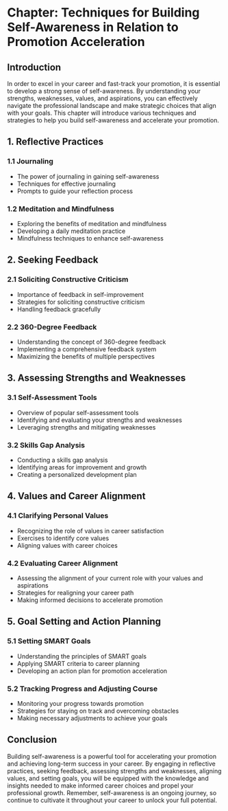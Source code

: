 Chapter: Techniques for Building Self-Awareness in Relation to Promotion Acceleration
=====================================================================================

Introduction
------------

In order to excel in your career and fast-track your promotion, it is essential to develop a strong sense of self-awareness. By understanding your strengths, weaknesses, values, and aspirations, you can effectively navigate the professional landscape and make strategic choices that align with your goals. This chapter will introduce various techniques and strategies to help you build self-awareness and accelerate your promotion.

1\. Reflective Practices
-----------------------

### 1.1 Journaling

* The power of journaling in gaining self-awareness
* Techniques for effective journaling
* Prompts to guide your reflection process

### 1.2 Meditation and Mindfulness

* Exploring the benefits of meditation and mindfulness
* Developing a daily meditation practice
* Mindfulness techniques to enhance self-awareness

2\. Seeking Feedback
-------------------

### 2.1 Soliciting Constructive Criticism

* Importance of feedback in self-improvement
* Strategies for soliciting constructive criticism
* Handling feedback gracefully

### 2.2 360-Degree Feedback

* Understanding the concept of 360-degree feedback
* Implementing a comprehensive feedback system
* Maximizing the benefits of multiple perspectives

3\. Assessing Strengths and Weaknesses
-------------------------------------

### 3.1 Self-Assessment Tools

* Overview of popular self-assessment tools
* Identifying and evaluating your strengths and weaknesses
* Leveraging strengths and mitigating weaknesses

### 3.2 Skills Gap Analysis

* Conducting a skills gap analysis
* Identifying areas for improvement and growth
* Creating a personalized development plan

4\. Values and Career Alignment
------------------------------

### 4.1 Clarifying Personal Values

* Recognizing the role of values in career satisfaction
* Exercises to identify core values
* Aligning values with career choices

### 4.2 Evaluating Career Alignment

* Assessing the alignment of your current role with your values and aspirations
* Strategies for realigning your career path
* Making informed decisions to accelerate promotion

5\. Goal Setting and Action Planning
-----------------------------------

### 5.1 Setting SMART Goals

* Understanding the principles of SMART goals
* Applying SMART criteria to career planning
* Developing an action plan for promotion acceleration

### 5.2 Tracking Progress and Adjusting Course

* Monitoring your progress towards promotion
* Strategies for staying on track and overcoming obstacles
* Making necessary adjustments to achieve your goals

Conclusion
----------

Building self-awareness is a powerful tool for accelerating your promotion and achieving long-term success in your career. By engaging in reflective practices, seeking feedback, assessing strengths and weaknesses, aligning values, and setting goals, you will be equipped with the knowledge and insights needed to make informed career choices and propel your professional growth. Remember, self-awareness is an ongoing journey, so continue to cultivate it throughout your career to unlock your full potential.
